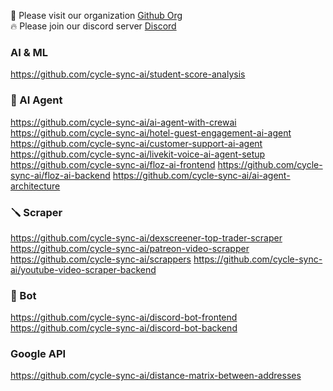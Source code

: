 🐣 Please visit our organization [Github Org](https://github.com/cycle-sync-ai) <br />
🔥 Please join our discord server [Discord](https://discord.gg/TawJX4ue) <br />

### AI & ML
https://github.com/cycle-sync-ai/student-score-analysis

### 🤖 AI Agent
https://github.com/cycle-sync-ai/ai-agent-with-crewai
https://github.com/cycle-sync-ai/hotel-guest-engagement-ai-agent
https://github.com/cycle-sync-ai/customer-support-ai-agent
https://github.com/cycle-sync-ai/livekit-voice-ai-agent-setup
https://github.com/cycle-sync-ai/floz-ai-frontend
https://github.com/cycle-sync-ai/floz-ai-backend
https://github.com/cycle-sync-ai/ai-agent-architecture

### 🪛 Scraper
https://github.com/cycle-sync-ai/dexscreener-top-trader-scraper
https://github.com/cycle-sync-ai/patreon-video-scrapper
https://github.com/cycle-sync-ai/scrappers
https://github.com/cycle-sync-ai/youtube-video-scraper-backend

### 👻 Bot
https://github.com/cycle-sync-ai/discord-bot-frontend
https://github.com/cycle-sync-ai/discord-bot-backend

### Google API
https://github.com/cycle-sync-ai/distance-matrix-between-addresses
